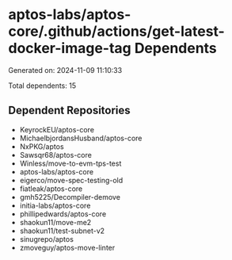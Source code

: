 # aptos-labs/aptos-core/.github/actions/get-latest-docker-image-tag Dependents

Generated on: 2024-11-09 11:10:33

Total dependents: 15

## Dependent Repositories

- KeyrockEU/aptos-core
- MichaelbjordansHusband/aptos-core
- NxPKG/aptos
- Sawsqr68/aptos-core
- Winless/move-to-evm-tps-test
- aptos-labs/aptos-core
- eigerco/move-spec-testing-old
- fiatleak/aptos-core
- gmh5225/Decompiler-demove
- initia-labs/aptos-core
- phillipedwards/aptos-core
- shaokun11/move-me2
- shaokun11/test-subnet-v2
- sinugrepo/aptos
- zmoveguy/aptos-move-linter
